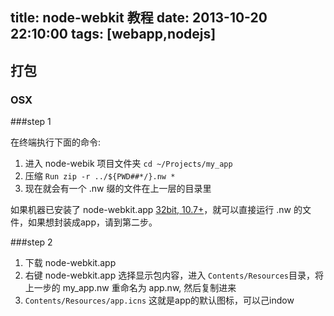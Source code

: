 title: node-webkit 教程
date: 2013-10-20 22:10:00
tags: [webapp,nodejs]
---

## 打包

### OSX

###step 1

在终端执行下面的命令:

1. 进入 node-webik 项目文件夹 ```cd ~/Projects/my_app```
2. 压缩 ```Run zip -r ../${PWD##*/}.nw *```
3. 现在就会有一个 .nw 缀的文件在上一层的目录里

如果机器已安装了 node-webkit.app [32bit, 10.7+](https://s3.amazonaws.com/node-webkit/v0.7.5/node-webkit-v0.7.5-osx-ia32.zip)，就可以直接运行 .nw 的文件，如果想封装成app，请到第二步。

<!-- more -->

###step 2

1. 下载 node-webkit.app
2. 右键 node-webkit.app 选择显示包内容，进入 ```Contents/Resources```目录，将上一步的 my_app.nw 重命名为 app.nw, 然后复制进来
3. ```Contents/Resources/app.icns``` 这就是app的默认图标，可以己indow